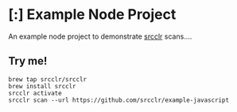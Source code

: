 # [:] Example Node Project

An example node project to demonstrate [srcclr](https://www.srcclr.com) scans....

## Try me!

```
brew tap srcclr/srcclr
brew install srcclr
srcclr activate
srcclr scan --url https://github.com/srcclr/example-javascript
```
